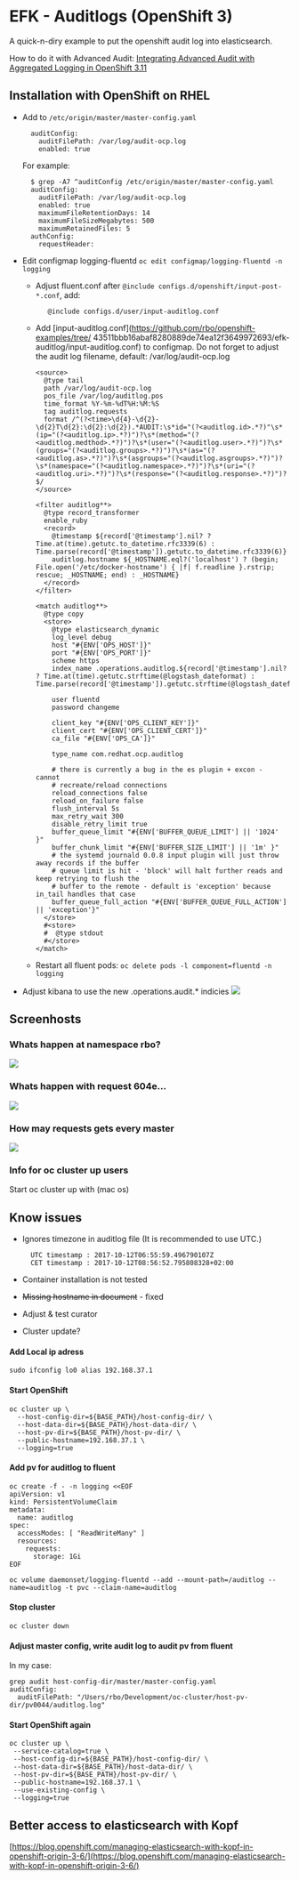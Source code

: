 # EFK - Auditlogs \(OpenShift 3\)

A quick-n-diry example to put the openshift audit log into elasticsearch.

How to do it with Advanced Audit: [Integrating Advanced Audit with Aggregated Logging in OpenShift 3.11](https://austindewey.com/2018/10/17/integrating-advanced-audit-with-aggregated-logging-in-openshift-3-11/)

## Installation with OpenShift on RHEL

* Add to `/etc/origin/master/master-config.yaml`

  ```text
    auditConfig:
      auditFilePath: /var/log/audit-ocp.log
      enabled: true
  ```

  For example:

  ```text
    $ grep -A7 ^auditConfig /etc/origin/master/master-config.yaml
    auditConfig:
      auditFilePath: /var/log/audit-ocp.log
      enabled: true
      maximumFileRetentionDays: 14
      maximumFileSizeMegabytes: 500
      maximumRetainedFiles: 5
    authConfig:
      requestHeader:
  ```

* Edit configmap logging-fluentd `oc edit configmap/logging-fluentd -n logging`
  * Adjust fluent.conf after `@include configs.d/openshift/input-post-*.conf`, add:

    ```text
       @include configs.d/user/input-auditlog.conf
    ```

  * Add [input-auditlog.conf](https://github.com/rbo/openshift-examples/tree/
  43511bbb16abaf8280889de74ea12f3649972693/efk-auditlog/input-auditlog.conf) to configmap. Do not forget to adjust the audit log filename, default: /var/log/audit-ocp.log

    ```
    <source>
      @type tail
      path /var/log/audit-ocp.log
      pos_file /var/log/auditlog.pos
      time_format %Y-%m-%dT%H:%M:%S
      tag auditlog.requests
      format /^(?<time>\d{4}-\d{2}-\d{2}T\d{2}:\d{2}:\d{2}).*AUDIT:\s*id="(?<auditlog.id>.*?)"\s*(ip="(?<auditlog.ip>.*?)")?\s*(method="(?<auditlog.medthod>.*?)")?\s*(user="(?<auditlog.user>.*?)")?\s*(groups="(?<auditlog.groups>.*?)")?\s*(as="(?<auditlog.as>.*?)")?\s*(asgroups="(?<auditlog.asgroups>.*?)")?\s*(namespace="(?<auditlog.namespace>.*?)")?\s*(uri="(?<auditlog.uri>.*?)")?\s*(response="(?<auditlog.response>.*?)")?$/
    </source>

    <filter auditlog**>
      @type record_transformer
      enable_ruby
      <record>
        @timestamp ${record['@timestamp'].nil? ? Time.at(time).getutc.to_datetime.rfc3339(6) : Time.parse(record['@timestamp']).getutc.to_datetime.rfc3339(6)}
        auditlog.hostname ${_HOSTNAME.eql?('localhost') ? (begin; File.open('/etc/docker-hostname') { |f| f.readline }.rstrip; rescue; _HOSTNAME; end) : _HOSTNAME}
      </record>
    </filter>

    <match auditlog**>
      @type copy
      <store>
        @type elasticsearch_dynamic
        log_level debug
        host "#{ENV['OPS_HOST']}"
        port "#{ENV['OPS_PORT']}"
        scheme https
        index_name .operations.auditlog.${record['@timestamp'].nil? ? Time.at(time).getutc.strftime(@logstash_dateformat) : Time.parse(record['@timestamp']).getutc.strftime(@logstash_dateformat)}

        user fluentd
        password changeme

        client_key "#{ENV['OPS_CLIENT_KEY']}"
        client_cert "#{ENV['OPS_CLIENT_CERT']}"
        ca_file "#{ENV['OPS_CA']}"

        type_name com.redhat.ocp.auditlog

        # there is currently a bug in the es plugin + excon - cannot
        # recreate/reload connections
        reload_connections false
        reload_on_failure false
        flush_interval 5s
        max_retry_wait 300
        disable_retry_limit true
        buffer_queue_limit "#{ENV['BUFFER_QUEUE_LIMIT'] || '1024' }"
        buffer_chunk_limit "#{ENV['BUFFER_SIZE_LIMIT'] || '1m' }"
        # the systemd journald 0.0.8 input plugin will just throw away records if the buffer
        # queue limit is hit - 'block' will halt further reads and keep retrying to flush the
        # buffer to the remote - default is 'exception' because in_tail handles that case
        buffer_queue_full_action "#{ENV['BUFFER_QUEUE_FULL_ACTION'] || 'exception'}"
      </store>
      #<store>
      #  @type stdout
      #</store>
    </match>

    ```

  * Restart all fluent pods: `oc delete pods -l component=fluentd -n logging`
* Adjust kibana to use the new .operations.audit.\* indicies ![](indicies_setup.png)

## Screenhosts

### Whats happen at namespace rbo?

![](example1.png)

### Whats happen with request 604e...

![](example2.png)

### How may requests gets every master

![](example3.png)

### Info for oc cluster up users

Start oc cluster up with \(mac os\)

## Know issues

* Ignores timezone in auditlog file \(It is recommended to use UTC.\)

  ```text
    UTC timestamp : 2017-10-12T06:55:59.496790107Z
    CET timestamp : 2017-10-12T08:56:52.795808328+02:00
  ```

* Container installation is not tested
* ~~Missing hostname in document~~ - fixed
* Adjust & test curator
* Cluster update?

#### Add Local ip adress

`sudo ifconfig lo0 alias 192.168.37.1`

#### Start OpenShift

```text
oc cluster up \
  --host-config-dir=${BASE_PATH}/host-config-dir/ \
  --host-data-dir=${BASE_PATH}/host-data-dir/ \
  --host-pv-dir=${BASE_PATH}/host-pv-dir/ \
  --public-hostname=192.168.37.1 \
  --logging=true
```

#### Add pv for auditlog to fluent

```text
oc create -f - -n logging <<EOF
apiVersion: v1
kind: PersistentVolumeClaim
metadata:
  name: auditlog
spec:
  accessModes: [ "ReadWriteMany" ]
  resources:
    requests:
      storage: 1Gi
EOF

oc volume daemonset/logging-fluentd --add --mount-path=/auditlog --name=auditlog -t pvc --claim-name=auditlog
```

#### Stop cluster

```text
oc cluster down
```

#### Adjust master config, write audit log to audit pv from fluent

In my case:

```text
grep audit host-config-dir/master/master-config.yaml
auditConfig:
  auditFilePath: "/Users/rbo/Development/oc-cluster/host-pv-dir/pv0044/auditlog.log"
```

#### Start OpenShift again

```text
oc cluster up \
 --service-catalog=true \
 --host-config-dir=${BASE_PATH}/host-config-dir/ \
 --host-data-dir=${BASE_PATH}/host-data-dir/ \
 --host-pv-dir=${BASE_PATH}/host-pv-dir/ \
 --public-hostname=192.168.37.1 \
 --use-existing-config \
 --logging=true
```

## Better access to elasticsearch with Kopf

[https://blog.openshift.com/managing-elasticsearch-with-kopf-in-openshift-origin-3-6/](https://blog.openshift.com/managing-elasticsearch-with-kopf-in-openshift-origin-3-6/)

